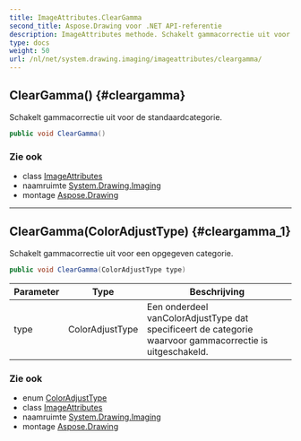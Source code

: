 ```yaml
---
title: ImageAttributes.ClearGamma
second_title: Aspose.Drawing voor .NET API-referentie
description: ImageAttributes methode. Schakelt gammacorrectie uit voor de standaardcategorie.
type: docs
weight: 50
url: /nl/net/system.drawing.imaging/imageattributes/cleargamma/
---
```

## ClearGamma() {#cleargamma}

Schakelt gammacorrectie uit voor de standaardcategorie.

```csharp
public void ClearGamma()
```

### Zie ook

* class [ImageAttributes](../)
* naamruimte [System.Drawing.Imaging](../../imageattributes/)
* montage [Aspose.Drawing](../../../)

---

## ClearGamma(ColorAdjustType) {#cleargamma_1}

Schakelt gammacorrectie uit voor een opgegeven categorie.

```csharp
public void ClearGamma(ColorAdjustType type)
```

| Parameter | Type | Beschrijving |
| --- | --- | --- |
| type | ColorAdjustType | Een onderdeel vanColorAdjustType dat specificeert de categorie waarvoor gammacorrectie is uitgeschakeld. |

### Zie ook

* enum [ColorAdjustType](../../coloradjusttype/)
* class [ImageAttributes](../)
* naamruimte [System.Drawing.Imaging](../../imageattributes/)
* montage [Aspose.Drawing](../../../)


